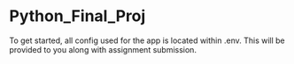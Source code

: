 # Python_Final_Proj
To get started, all config used for the app is located within .env. This will be provided to you along with assignment submission.
